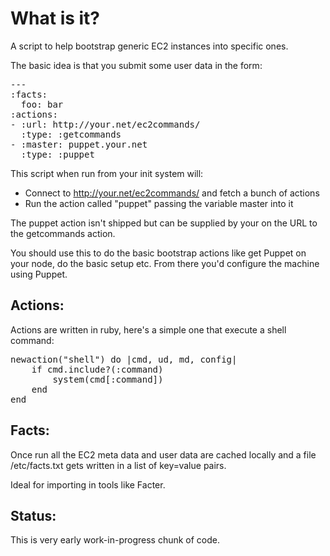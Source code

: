 What is it?
===========

A script to help bootstrap generic EC2 instances into specific ones.

The basic idea is that you submit some user data in the form:

<pre>
--- 
:facts: 
  foo: bar
:actions: 
- :url: http://your.net/ec2commands/
  :type: :getcommands
- :master: puppet.your.net
  :type: :puppet
</pre>

This script when run from your init system will:

 * Connect to http://your.net/ec2commands/ and fetch a bunch of actions
 * Run the action called "puppet" passing the variable master into it

The puppet action isn't shipped but can be supplied by your on the
URL to the getcommands action.

You should use this to do the basic bootstrap actions like get Puppet
on your node, do the basic setup etc.  From there you'd configure the
machine using Puppet.


Actions:
--------

Actions are written in ruby, here's a simple one that execute a 
shell command:

<pre>
newaction("shell") do |cmd, ud, md, config|
    if cmd.include?(:command)
        system(cmd[:command])
    end
end
</pre>

Facts:
------

Once run all the EC2 meta data and user data are cached locally
and a file /etc/facts.txt gets written in a list of key=value pairs.

Ideal for importing in tools like Facter.

Status:
-------

This is very early work-in-progress chunk of code.
